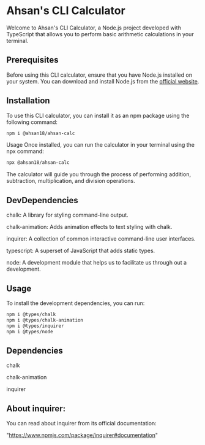 # Ahsan's CLI Calculator


Welcome to Ahsan's CLI Calculator, a Node.js project developed with TypeScript that allows you to perform basic arithmetic calculations in your terminal.


## Prerequisites

Before using this CLI calculator, ensure that you have Node.js installed on your system. You can download and install Node.js from the [official website](https://nodejs.org/).

## Installation

To use this CLI calculator, you can install it as an npm package using the following command:


```bash
npm i @ahsan18/ahsan-calc
```

Usage
Once installed, you can run the calculator in your terminal using the npx command:


```bash
npx @ahsan18/ahsan-calc
```

The calculator will guide you through the process of performing addition, subtraction, multiplication, and division operations.

## DevDependencies
chalk: A library for styling command-line output.


chalk-animation: Adds animation effects to text styling with chalk.


inquirer: A collection of common interactive command-line user interfaces.


typescript: A superset of JavaScript that adds static types.


node: A development module that helps us to facilitate us through out a development.


## Usage
To install the development dependencies, you can run:


```bash
npm i @types/chalk
npm i @types/chalk-animation
npm i @types/inquirer
npm i @types/node
```
## Dependencies
chalk


chalk-animation


inquirer


## About inquirer:


You can read about inquirer from its official documentation:


"https://www.npmjs.com/package/inquirer#documentation"



